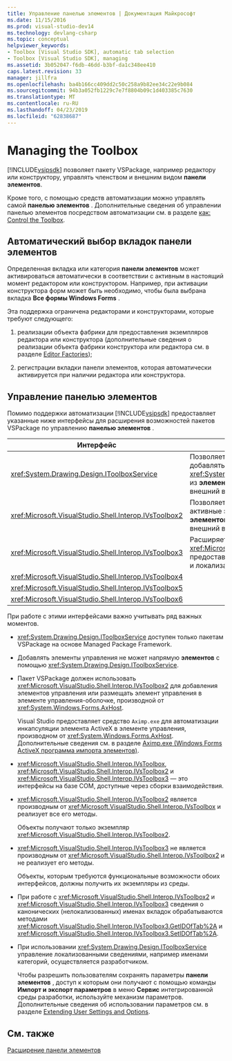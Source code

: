 ```yaml
---
title: Управление панелью элементов | Документация Майкрософт
ms.date: 11/15/2016
ms.prod: visual-studio-dev14
ms.technology: devlang-csharp
ms.topic: conceptual
helpviewer_keywords:
- Toolbox [Visual Studio SDK], automatic tab selection
- Toolbox [Visual Studio SDK], managing
ms.assetid: 3b052047-f6db-46dd-b3bf-da1c348ee410
caps.latest.revision: 33
manager: jillfra
ms.openlocfilehash: ba4b166cc409dd2c50c258a9b82ee34c22e9b084
ms.sourcegitcommit: 94b3a052fb1229c7e7f8804b09c1d403385c7630
ms.translationtype: MT
ms.contentlocale: ru-RU
ms.lasthandoff: 04/23/2019
ms.locfileid: "62838687"
---
```

# <a name="managing-the-toolbox"></a>Managing the Toolbox
[!INCLUDE[vsipsdk](../includes/vsipsdk-md.md)] позволяет пакету VSPackage, например редактору или конструктору, управлять членством и внешним видом **панели элементов**.  
  
 Кроме того, с помощью средств автоматизации можно управлять самой **панелью элементов** . Дополнительные сведения об управлении панелью элементов посредством автоматизации см. в разделе [как: Control the Toolbox](http://msdn.microsoft.com/library/c9d8a18a-d2bc-43d4-a803-601bfc6a6599).  
  
## <a name="automatic-toolbox-tab-selection"></a>Автоматический выбор вкладок панели элементов  
 Определенная вкладка или категория **панели элементов** может активироваться автоматически в соответствии с активным в настоящий момент редактором или конструктором. Например, при активации конструктора форм может быть необходимо, чтобы была выбрана вкладка **Все формы Windows Forms** .  
  
 Эта поддержка ограничена редакторами и конструкторами, которые требуют следующего:  
  
1. реализации объекта фабрики для предоставления экземпляров редактора или конструктора (дополнительные сведения о реализации объекта фабрики конструктора или редактора см. в разделе [Editor Factories](../extensibility/editor-factories.md));  
  
2. регистрации вкладки панели элементов, которая автоматически активируется при наличии редактора или конструктора.  
  
## <a name="controlling-the-toolbox"></a>Управление панелью элементов  
 Помимо поддержки автоматизации [!INCLUDE[vsipsdk](../includes/vsipsdk-md.md)] предоставляет указанные ниже интерфейсы для расширения возможностей пакетов VSPackage по управлению **панелью элементов** .  
  
|Интерфейс|Описание|  
|---------------|-----------------|  
|<xref:System.Drawing.Design.IToolboxService>|Позволяет приложениям управлять ими, добавлять и удалять <xref:System.Drawing.Design.ToolboxItem> объектов из **элементов**. Также позволяет настраивать внешний вид и категории **панели элементов** .|  
|<xref:Microsoft.VisualStudio.Shell.Interop.IVsToolbox2>|Позволяет приложениям добавлять и удалять активные элементы управления **панели элементов** , управлять ими, а также настраивать внешний вид и категории **панели элементов** .|  
|<xref:Microsoft.VisualStudio.Shell.Interop.IVsToolbox3>|Расширяет функциональные возможности <xref:Microsoft.VisualStudio.Shell.Interop.IVsToolbox2>, предоставляя полную поддержку сохраняемости и локализации.|  
|<xref:Microsoft.VisualStudio.Shell.Interop.IVsToolbox4>||  
|<xref:Microsoft.VisualStudio.Shell.Interop.IVsToolbox5>||  
|<xref:Microsoft.VisualStudio.Shell.Interop.IVsToolbox6>||  
  
 При работе с этими интерфейсами важно учитывать ряд важных моментов.  
  
- <xref:System.Drawing.Design.IToolboxService> доступен только пакетам VSPackage на основе Managed Package Framework.  
  
- Добавлять элементы управления не может напрямую **элементов** с помощью <xref:System.Drawing.Design.IToolboxService>.  
  
- Пакет VSPackage должен использовать <xref:Microsoft.VisualStudio.Shell.Interop.IVsToolbox2> для добавления элементов управления или размещать элемент управления в элементе управления-оболочке, производной от <xref:System.Windows.Forms.AxHost>.  
  
   Visual Studio предоставляет средство `Aximp.exe` для автоматизации инкапсуляции элемента ActiveX в элементе управления, производном от <xref:System.Windows.Forms.AxHost>. Дополнительные сведения см. в разделе [Aximp.exe (Windows Forms ActiveX программа импорта элементов)](http://msdn.microsoft.com/library/482c0d83-7144-4497-b626-87d2351b78d0).  
  
- <xref:Microsoft.VisualStudio.Shell.Interop.IVsToolbox>, <xref:Microsoft.VisualStudio.Shell.Interop.IVsToolbox2> и <xref:Microsoft.VisualStudio.Shell.Interop.IVsToolbox3> — это интерфейсы на базе COM, доступные через сборки взаимодействия.  
  
- <xref:Microsoft.VisualStudio.Shell.Interop.IVsToolbox2> является производным от <xref:Microsoft.VisualStudio.Shell.Interop.IVsToolbox> и реализует все его методы.  
  
   Объекты получают только экземпляр <xref:Microsoft.VisualStudio.Shell.Interop.IVsToolbox2>.  
  
- <xref:Microsoft.VisualStudio.Shell.Interop.IVsToolbox3> не является производным от <xref:Microsoft.VisualStudio.Shell.Interop.IVsToolbox2> и не реализует его методы.  
  
   Объекты, которым требуются функциональные возможности обоих интерфейсов, должны получить их экземпляры из среды.  
  
- При работе с <xref:Microsoft.VisualStudio.Shell.Interop.IVsToolbox2> и <xref:Microsoft.VisualStudio.Shell.Interop.IVsToolbox3> сведения о канонических (нелокализованных) именах вкладок обрабатываются методами <xref:Microsoft.VisualStudio.Shell.Interop.IVsToolbox3.GetIDOfTab%2A> и <xref:Microsoft.VisualStudio.Shell.Interop.IVsToolbox3.SetIDOfTab%2A>.  
  
- При использовании <xref:System.Drawing.Design.IToolboxService> управление локализованными сведениями, например именами категорий, осуществляется разработчиком.  
  
  Чтобы разрешить пользователям сохранять параметры **панели элементов** , доступ к которым они получают с помощью команды **Импорт и экспорт параметров** в меню **Сервис** интегрированной среды разработки, используйте механизм параметров. Дополнительные сведения об использовании параметров см. в разделе [Extending User Settings and Options](../extensibility/extending-user-settings-and-options.md).  
  
## <a name="see-also"></a>См. также  
 [Расширение панели элементов](../misc/extending-the-toolbox.md)